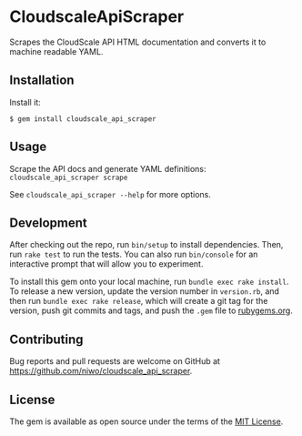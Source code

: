 # CloudscaleApiScraper

Scrapes the CloudScale API HTML documentation and converts it to machine readable YAML.

## Installation

Install it:

    $ gem install cloudscale_api_scraper

## Usage

Scrape the API docs and generate YAML definitions:
`cloudscale_api_scraper scrape`

See `cloudscale_api_scraper --help` for more options.

## Development

After checking out the repo, run `bin/setup` to install dependencies. Then, run `rake test` to run the tests. You can also run `bin/console` for an interactive prompt that will allow you to experiment.

To install this gem onto your local machine, run `bundle exec rake install`. To release a new version, update the version number in `version.rb`, and then run `bundle exec rake release`, which will create a git tag for the version, push git commits and tags, and push the `.gem` file to [rubygems.org](https://rubygems.org).

## Contributing

Bug reports and pull requests are welcome on GitHub at https://github.com/niwo/cloudscale_api_scraper.

## License

The gem is available as open source under the terms of the [MIT License](https://opensource.org/licenses/MIT).
